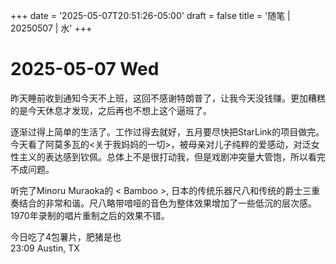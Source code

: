 +++
date = '2025-05-07T20:51:26-05:00'
draft = false
title = '随笔 | 20250507 | 水'
+++

# 2025-05-07 Wed  

昨天睡前收到通知今天不上班，这回不感谢特朗普了，让我今天没钱赚。更加糟糕的是今天休息才发现，之后再也不想上这个逼班了。  

逐渐过得上简单的生活了。工作过得去就好，五月要尽快把StarLink的项目做完。今天看了阿莫多瓦的<关于我妈妈的一切>，被母亲对儿子纯粹的爱感动，对泛女性主义的表达感到钦佩。总体上不是很打动我，但是戏剧冲突量大管饱，所以看完不成问题。  

听完了Minoru Muraoka的 < Bamboo >, 日本的传统乐器尺八和传统的爵士三重奏结合的非常和谐。尺八略带喑哑的音色为整体效果增加了一些低沉的层次感。1970年录制的唱片重制之后的效果不错。

今日吃了4包薯片，肥猪是也  
23:09 Austin, TX
